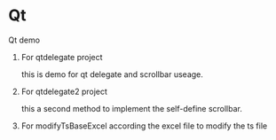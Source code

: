 # Qt
Qt demo
1. For qtdelegate project

   this is demo for qt delegate and scrollbar useage.

2. For qtdelegate2 project

   this a second method to implement the self-define scrollbar.
   
3. For modifyTsBaseExcel
   according the excel file to modify the ts file
